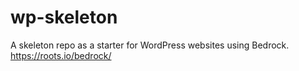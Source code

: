 # wp-skeleton
A skeleton repo as a starter for WordPress websites using Bedrock. https://roots.io/bedrock/
